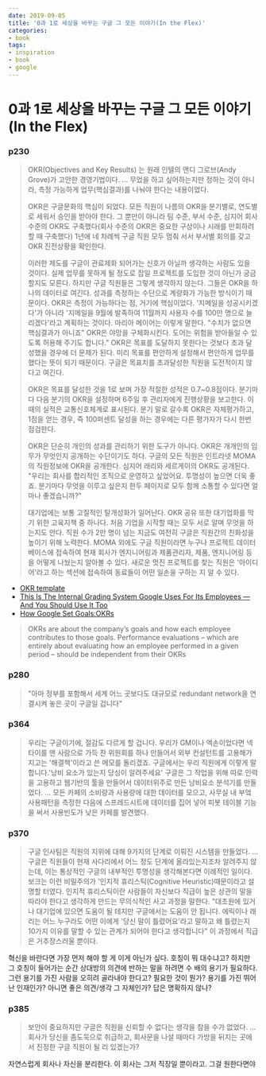 ```yaml
---
date: 2019-09-05 
title: '0과 1로 세상을 바꾸는 구글 그 모든 이야기(In the Flex)'
categories:
- book
tags: 
- inspiration
- book
- google
---
```


# 0과 1로 세상을 바꾸는 구글 그 모든 이야기(In the Flex)  

### p230  

> OKR(Objectives and Key Results) 는 원래 인텔의 앤디 그로브(Andy Grove)가 고안한 경영기법이다. 
> ...
> 무었을 하고 싶어하는지만 정하는 것이 아니라, 측정 가능하게 업무(핵심결과)를 나눠야 한다는 내용이었다.  
> 
> OKR은 구글문화의 핵심이 되었다. 모든 직원이 나름의 OKR을 분기별로, 연도별로 세워서 승인을 받아야 한다. 그 뿐만이 아니라 팀 수준, 부서 수준, 심지어 회사 수준의 OKR도 구축했다(회사 수준의 OKR은 중요한 구상이나 시래를 만회하려 할 때 구축했다) 1년에 네 차례씩 구글 직원 모두 멈춰 서서 부서별 회의를 갖고 OKR 진전상황을 확인한다.    
> 
> 이러한 제도를 구글이 관료제화 되어가는 신호가 아닐까 생각하는 사람도 있을 것이다. 실제 업무를 못하게 될 정도로 잡일 프로젝트를 도입한 것이 아닌가 궁금할지도 모른다. 하지만 구글 직원들은 그렇게 생각하지 않는다. 그들은 OKR을 하나의 데이터로 여긴다. 성과를 측정하는 수단으로 계량화가 가능한 방식이기 때문이다. OKR은 측정이 가능하다는 점, 거기에 핵심이었다. '지메일을 성공시키겠다'가 아니라 
'지메일을 9월에 발족하여 11월까지 사용자 수를 100만 명으로 늘리겠다'라고 계획하는 것이다. 마리아 메이어는 이렇게 말한다. "수치가 없으면 핵심결과가 아니죠" OKR은 야망을 구체화시킨다. 도어는 
위험을 받아들일 수 있도록 허용해 주기도 합니다." OKR은 목표를 도달하지 못한다는 것보다 초과 달성했을 경우에 더 문제가 된다. 미리 목표를 편안하게 설정해서 편안하게 업무를 했다는 뜻이 되기 때문이다. 구글은 목표치를 초과달성한 직원을 도전적이지 않다고 여긴다. 
>   
> OKR은 목표를 달성한 것을 1로 보며 가장 적절한 성적은 0.7~0.8점이다. 분기마다 다음 분기의 OKR을 설정하며 6주일 후 관리자에게 진행상황을 보고한다. 이때의 실적은 교통신호체계로 표시된다.  분기 말로 갈수록 OKR은 자체평가하고, 1점을 얻는 경우, 즉 100퍼센트 달성을 하는 경우에는 다른 평가자가 다시 한번 점검한다.  
> 
> OKR은 단순히 개인의 성과를 관리하기 위한 도구가 아니다. OKR은 개개인의 임무가 무엇인지 공개하는 수단이기도 하다. 구글의 모든 직원은 인트라넷 MOMA의 직원정보에 OKR을 공개한다. 심지어 래리와 세르게이의 OKR도 공개된다. "우리는 회사를 합리적인 조직으로 운영하고 싶었어요. 투명성이 높으면 더욱 좋죠. 분기마다 무엇을 이루고 싶은지 한두 페이지로 모두 함께 소통할 수 있다면 얼마나 좋겠습니까?"
> 
> 대기업에는 보통 고질적인 탈개성화가 일어난다. OKR 공유 또한 대기업화를 막기 위한 고육지책 중 하나다. 처음 기업을 시작할 때는 모두 서로 알며 무엇을 하는지도 안다. 직원 수가 2만 명이 넘는 지금도 여전히 구글은 직원간의 친화성을 높이기 위해 노력한다. MOMA 외에도 구글 직원이라면 누구나 프로젝트 데이터베이스에 접속하여 현재 회사가 엔지니어링과 제품관리자, 제품, 엔지니어링 등을 어떻게 나눴는지 알아볼 수 있다. 새로운 멋진 프로젝트를 찾는 직원은 '아이디어'라고 하는 섹션에 접속하여 동료들이 어떤 일손을 구하는 지 알 수 있다.  

* [OKR template](https://docs.google.com/document/d/1OHpQOvZz76_10ebJP2AKvvXUF3H9yd6FC89F5jS4mks/edit?pli=1)  
* [This Is The Internal Grading System Google Uses For Its Employees — And You Should Use It Too](http://www.businessinsider.com/googles-ranking-system-okr-2014-1)  
* [How Google Set Goals:OKRs](http://www.gv.com/lib/how-google-sets-goals-objectives-and-key-results-okrs)

> OKRs are about the company’s goals and how each employee contributes to those goals. Performance evaluations – which are entirely about evaluating how an employee performed in a given period – should be independent from their OKRs


### p280  

> "아마 정부를 포함해서 세계 어느 곳보다도 대규모로 redundant network을 연결시켜 놓은 곳이 구글일 겁니다"  
 

### p364  

> 우리는 구글이기에, 절감도 다르게 할 겁니다. 우리가 GM이나 엑손이었다면 넥타이를 맨 사람으로 가득 찬 위원회를 하나 만들어서 외부 컨설턴트를 고용해가지고는 '해결책'이라고 쓴 메모를 돌리겠죠. 구글에서는 우리 직원에게 이렇게 말합니다.'낭비 요소가 있는지 당싱이 알려주세요' 구글은 그 작업을 위해 따로 인력을 고용하고 웹기반의 툴을 만들어서 데이터위주로 만든 낭비요소 분석기를 만들었다. 
> ...
> 모든 카페의 소비량과 사용량에 대한 데이터를 모으고, 사무실 내 부엌 사용패턴을 측정한 다음에 스프레드시트에 데이터를 집어 넣어 피봇 테이블 기능을 써서 사용빈도가 낮은 카페를 발견했다. 

### p370  

> 구글 인사팀은 직원의 지위에 대해 9가지의 단계로 이뤄진 시스템을 만들었다.
> ...
> 구글은 직원들이 현재 사다리에서 어느 정도 단계에 올라있는지조차 알려주지 않는데, 이는 통상적인 구글의 내부적인 투명성을 생각해본다면 이례적인 일이다. 보크는 이런 비밀주의가 '인지적 휴리스틱(Cognitive Heuristic)때문이라고 설명할 터였다. 인지적 휴리스틱이란 사람들이 자신보다 직급이 높은 상관의 말을 따라야 한다고 생각하게 만드는 무의식적인 사고 과정을 말한다. "대초원에 있거나 대기업에 있으면 도움이 될 테지만 구글에서는 도움이 안 됩니다. 에릭이나 래리는 어느 누구라도 어떤 이에게 '당신 말이 틀렸어요'라고 말하고 왜 틀렸는지 10가지 이유를 말할 수 있는 관계가 되어야 한다고 생각합니다" 이 과정에서 직급은 거추장스러울 뿐이다. 

혁신을 바란다면 가장 먼저 해야 할 게 이게 아닌가 싶다. 호칭이 뭐 대수냐고? 하지만 그 호칭이 들어가는 순간 상대방의 의견에 반하는 말을 하려면 수 배의 용기가 필요하다. 그런 용기를 가진 사람을 오히려 골라내야 한다고? 필요한 것이 뭔가? 용기를 가진 뛰어난 인재인가? 아니면 좋은 의견/생각 그 자체인가? 답은 명확하지 않나?   

### p385  

> 보안이 중요하지만 구글은 직원을 신뢰할 수 없다는 생각을 참을 수가 없었다. 
> ...
> 회사가 당신을 좀도둑으로 취급하고, 회사문을 나설 때마다 가방을 뒤지는 곳에서 진정한 구글 직원이 될 리 있겠는가?  

자연스럽게 회사나 자신을 분리한다. 이 회사는 그저 직장일 뿐이라고. 그걸 원한다면야   
